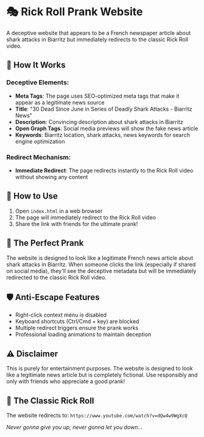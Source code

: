 # 🎭 Rick Roll Prank Website

A deceptive website that appears to be a French newspaper article about shark attacks in Biarritz but immediately redirects to the classic Rick Roll video.

## 🎯 How It Works

### Deceptive Elements:

- **Meta Tags**: The page uses SEO-optimized meta tags that make it appear as a legitimate news source
- **Title**: "30 Dead Since June in Series of Deadly Shark Attacks - Biarritz News"
- **Description**: Convincing description about shark attacks in Biarritz
- **Open Graph Tags**: Social media previews will show the fake news article
- **Keywords**: Biarritz location, shark attacks, news keywords for search engine optimization

### Redirect Mechanism:

- **Immediate Redirect**: The page redirects instantly to the Rick Roll video without showing any content

## 🚀 How to Use

1. Open `index.html` in a web browser
2. The page will immediately redirect to the Rick Roll video
3. Share the link with friends for the ultimate prank!

## 🎯 The Perfect Prank

The website is designed to look like a legitimate French news article about shark attacks in Biarritz. When someone clicks the link (especially if shared on social media), they'll see the deceptive metadata but will be immediately redirected to the classic Rick Roll video.

## 🛡️ Anti-Escape Features

- Right-click context menu is disabled
- Keyboard shortcuts (Ctrl/Cmd + key) are blocked
- Multiple redirect triggers ensure the prank works
- Professional loading animations to maintain deception

## ⚠️ Disclaimer

This is purely for entertainment purposes. The website is designed to look like a legitimate news article but is completely fictional. Use responsibly and only with friends who appreciate a good prank!

## 🎵 The Classic Rick Roll

The website redirects to: `https://www.youtube.com/watch?v=dQw4w9WgXcQ`

_Never gonna give you up, never gonna let you down..._
